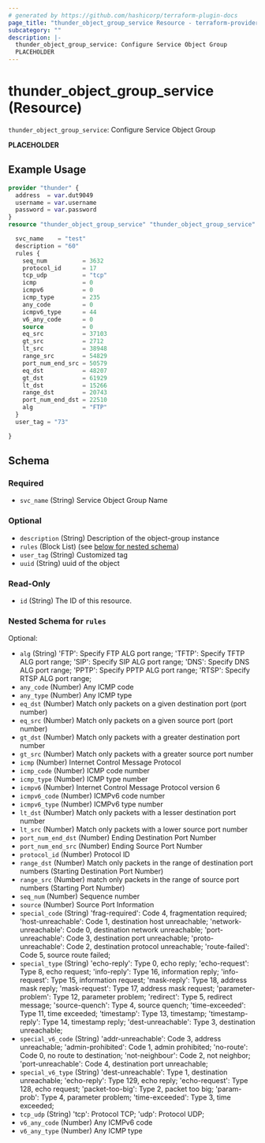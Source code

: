 ```yaml
---
# generated by https://github.com/hashicorp/terraform-plugin-docs
page_title: "thunder_object_group_service Resource - terraform-provider-thunder"
subcategory: ""
description: |-
  thunder_object_group_service: Configure Service Object Group
  PLACEHOLDER
---
```


# thunder_object_group_service (Resource)

`thunder_object_group_service`: Configure Service Object Group

__PLACEHOLDER__

## Example Usage

```terraform
provider "thunder" {
  address  = var.dut9049
  username = var.username
  password = var.password
}
resource "thunder_object_group_service" "thunder_object_group_service" {

  svc_name    = "test"
  description = "60"
  rules {
    seq_num          = 3632
    protocol_id      = 17
    tcp_udp          = "tcp"
    icmp             = 0
    icmpv6           = 0
    icmp_type        = 235
    any_code         = 0
    icmpv6_type      = 44
    v6_any_code      = 0
    source           = 0
    eq_src           = 37103
    gt_src           = 2712
    lt_src           = 38948
    range_src        = 54829
    port_num_end_src = 50579
    eq_dst           = 48207
    gt_dst           = 61929
    lt_dst           = 15266
    range_dst        = 20743
    port_num_end_dst = 22510
    alg              = "FTP"
  }
  user_tag = "73"

}
```

<!-- schema generated by tfplugindocs -->
## Schema

### Required

- `svc_name` (String) Service Object Group Name

### Optional

- `description` (String) Description of the object-group instance
- `rules` (Block List) (see [below for nested schema](#nestedblock--rules))
- `user_tag` (String) Customized tag
- `uuid` (String) uuid of the object

### Read-Only

- `id` (String) The ID of this resource.

<a id="nestedblock--rules"></a>
### Nested Schema for `rules`

Optional:

- `alg` (String) 'FTP': Specify FTP ALG port range; 'TFTP': Specify TFTP ALG port range; 'SIP': Specify SIP ALG port range; 'DNS': Specify DNS ALG port range; 'PPTP': Specify PPTP ALG port range; 'RTSP': Specify RTSP ALG port range;
- `any_code` (Number) Any ICMP code
- `any_type` (Number) Any ICMP type
- `eq_dst` (Number) Match only packets on a given destination port (port number)
- `eq_src` (Number) Match only packets on a given source port (port number)
- `gt_dst` (Number) Match only packets with a greater destination port number
- `gt_src` (Number) Match only packets with a greater source port number
- `icmp` (Number) Internet Control Message Protocol
- `icmp_code` (Number) ICMP code number
- `icmp_type` (Number) ICMP type number
- `icmpv6` (Number) Internet Control Message Protocol version 6
- `icmpv6_code` (Number) ICMPv6 code number
- `icmpv6_type` (Number) ICMPv6 type number
- `lt_dst` (Number) Match only packets with a lesser destination port number
- `lt_src` (Number) Match only packets with a lower source port number
- `port_num_end_dst` (Number) Ending Destination Port Number
- `port_num_end_src` (Number) Ending Source Port Number
- `protocol_id` (Number) Protocol ID
- `range_dst` (Number) Match only packets in the range of destination port numbers (Starting Destination Port Number)
- `range_src` (Number) match only packets in the range of source port numbers (Starting Port Number)
- `seq_num` (Number) Sequence number
- `source` (Number) Source Port Information
- `special_code` (String) 'frag-required': Code 4, fragmentation required; 'host-unreachable': Code 1, destination host unreachable; 'network-unreachable': Code 0, destination network unreachable; 'port-unreachable': Code 3, destination port unreachable; 'proto-unreachable': Code 2, destination protocol unreachable; 'route-failed': Code 5, source route failed;
- `special_type` (String) 'echo-reply': Type 0, echo reply; 'echo-request': Type 8, echo request; 'info-reply': Type 16, information reply; 'info-request': Type 15, information request; 'mask-reply': Type 18, address mask reply; 'mask-request': Type 17, address mask request; 'parameter-problem': Type 12, parameter problem; 'redirect': Type 5, redirect message; 'source-quench': Type 4, source quench; 'time-exceeded': Type 11, time exceeded; 'timestamp': Type 13, timestamp; 'timestamp-reply': Type 14, timestamp reply; 'dest-unreachable': Type 3, destination unreachable;
- `special_v6_code` (String) 'addr-unreachable': Code 3, address unreachable; 'admin-prohibited': Code 1, admin prohibited; 'no-route': Code 0, no route to destination; 'not-neighbour': Code 2, not neighbor; 'port-unreachable': Code 4, destination port unreachable;
- `special_v6_type` (String) 'dest-unreachable': Type 1, destination unreachable; 'echo-reply': Type 129, echo reply; 'echo-request': Type 128, echo request; 'packet-too-big': Type 2, packet too big; 'param-prob': Type 4, parameter problem; 'time-exceeded': Type 3, time exceeded;
- `tcp_udp` (String) 'tcp': Protocol TCP; 'udp': Protocol UDP;
- `v6_any_code` (Number) Any ICMPv6 code
- `v6_any_type` (Number) Any ICMP type


